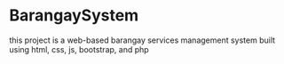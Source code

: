 # BarangaySystem
this project is a web-based barangay services management system built using html, css, js, bootstrap, and php
